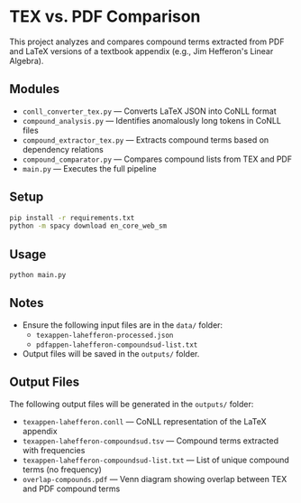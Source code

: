 # TEX vs. PDF Comparison

This project analyzes and compares compound terms extracted from PDF and LaTeX versions of a textbook appendix (e.g., Jim Hefferon's Linear Algebra).

## Modules

- `conll_converter_tex.py` — Converts LaTeX JSON into CoNLL format
- `compound_analysis.py` — Identifies anomalously long tokens in CoNLL files
- `compound_extractor_tex.py` — Extracts compound terms based on dependency relations
- `compound_comparator.py` — Compares compound lists from TEX and PDF
- `main.py` — Executes the full pipeline

## Setup

```bash
pip install -r requirements.txt
python -m spacy download en_core_web_sm
```

## Usage

```bash
python main.py
```

## Notes

- Ensure the following input files are in the `data/` folder:
  - `texappen-lahefferon-processed.json`
  - `pdfappen-lahefferon-compoundsud-list.txt`
- Output files will be saved in the `outputs/` folder.


## Output Files

The following output files will be generated in the `outputs/` folder:

- `texappen-lahefferon.conll` — CoNLL representation of the LaTeX appendix
- `texappen-lahefferon-compoundsud.tsv` — Compound terms extracted with frequencies
- `texappen-lahefferon-compoundsud-list.txt` — List of unique compound terms (no frequency)
- `overlap-compounds.pdf` — Venn diagram showing overlap between TEX and PDF compound terms
